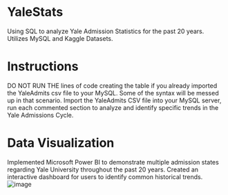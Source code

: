 # YaleStats
Using SQL to analyze Yale Admission Statistics for the past 20 years. Utilizes MySQL and Kaggle Datasets.

# Instructions
DO NOT RUN THE lines of code creating the table if you already imported the YaleAdmits csv file to your MySQL. Some of the syntax will be messed up in that scenario.
Import the YaleAdmits CSV file into your MySQL server, run each commented section to analyze and identify specific trends in the Yale Admissions Cycle.

# Data Visualization
Implemented Microsoft Power BI to demonstrate multiple admission states regarding Yale University throughout the past 20 years. Created an interactive dashboard for users to identify common historical trends.
![image](https://github.com/graysonlee33/YaleStats/assets/94801390/33e9510e-316a-42e7-aa3b-c983cabe0f0b)


